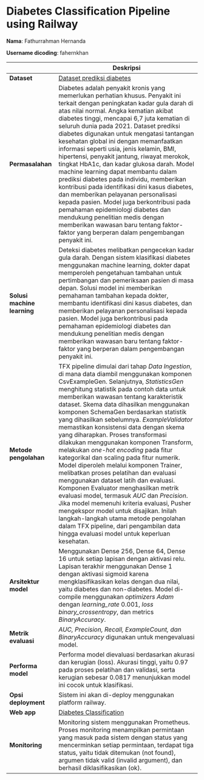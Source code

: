 # Diabetes Classification Pipeline using Railway
**Nama**: Fathurrahman Hernanda

**Username dicoding**: fahernkhan

| | Deskripsi |
| ----------- | ----------- |
| **Dataset** | [Dataset prediksi diabetes](https://www.kaggle.com/datasets/iammustafatz/diabetes-prediction-dataset?select=diabetes_prediction_dataset.csv) |
| **Permasalahan** | Diabetes adalah penyakit kronis yang memerlukan perhatian khusus. Penyakit ini terkait dengan peningkatan kadar gula darah di atas nilai normal. Angka kematian akibat diabetes tinggi, mencapai 6,7 juta kematian di seluruh dunia pada 2021. Dataset prediksi diabetes digunakan untuk mengatasi tantangan kesehatan global ini dengan memanfaatkan informasi seperti usia, jenis kelamin, BMI, hipertensi, penyakit jantung, riwayat merokok, tingkat HbA1c, dan kadar glukosa darah. Model machine learning dapat membantu dalam prediksi diabetes pada individu, memberikan kontribusi pada identifikasi dini kasus diabetes, dan memberikan pelayanan personalisasi kepada pasien. Model juga berkontribusi pada pemahaman epidemiologi diabetes dan mendukung penelitian medis dengan memberikan wawasan baru tentang faktor-faktor yang berperan dalam pengembangan penyakit ini. |
| **Solusi machine learning** | Deteksi diabetes melibatkan pengecekan kadar gula darah. Dengan sistem klasifikasi diabetes menggunakan machine learning, dokter dapat memperoleh pengetahuan tambahan untuk pertimbangan dan pemeriksaan pasien di masa depan. Solusi model ini memberikan pemahaman tambahan kepada dokter, membantu identifikasi dini kasus diabetes, dan memberikan pelayanan personalisasi kepada pasien. Model juga berkontribusi pada pemahaman epidemiologi diabetes dan mendukung penelitian medis dengan memberikan wawasan baru tentang faktor-faktor yang berperan dalam pengembangan penyakit ini. |
| **Metode pengolahan** | TFX pipeline dimulai dari tahap *Data Ingestion*, di mana data diambil menggunakan komponen CsvExampleGen. Selanjutnya, *StatisticsGen* menghitung statistik pada contoh data untuk memberikan wawasan tentang karakteristik dataset. Skema data dihasilkan menggunakan komponen SchemaGen berdasarkan statistik yang dihasilkan sebelumnya. *ExampleValidator* memastikan konsistensi data dengan skema yang diharapkan. Proses transformasi dilakukan menggunakan komponen Transform, melakukan *one-hot encoding* pada fitur kategorikal dan scaling pada fitur numerik. Model diperoleh melalui komponen Trainer, melibatkan proses pelatihan dan evaluasi menggunakan dataset latih dan evaluasi. Komponen Evaluator menghasilkan metrik evaluasi model, termasuk *AUC* dan *Precision*. Jika model memenuhi kriteria evaluasi, Pusher mengekspor model untuk disajikan. Inilah langkah-langkah utama metode pengolahan dalam TFX pipeline, dari pengambilan data hingga evaluasi model untuk keperluan kesehatan. |
| **Arsitektur model** | Menggunakan Dense 256, Dense 64, Dense 16 untuk setiap lapisan dengan aktivasi relu. Lapisan terakhir menggunakan Dense 1 dengan aktivasi sigmoid karena mengklasifikasikan kelas dengan dua nilai, yaitu diabetes dan non-diabetes. Model di-compile menggunakan *optimizers Adam* dengan *learning_rate* 0.001, *loss binary_crossentropy*, dan metrics *BinaryAccuracy*. |
| **Metrik evaluasi** | *AUC, Precision, Recall, ExampleCount, dan BinaryAccuracy* digunakan untuk mengevaluasi model. |
| **Performa model** | Performa model dievaluasi berdasarkan akurasi dan kerugian (loss). Akurasi tinggi, yaitu 0.97 pada proses pelatihan dan validasi, serta kerugian sebesar 0.0817 menunjukkan model ini cocok untuk klasifikasi. |
| **Opsi deployment** | Sistem ini akan di-deploy menggunakan platform railway. |
| **Web app** | [Diabetes Classification](https://diabetes-classification-production-7489.up.railway.app/v1/models/diabetes-model/metadata) |
| **Monitoring** | Monitoring sistem menggunakan Prometheus. Proses monitoring menampilkan permintaan yang masuk pada sistem dengan status yang mencerminkan setiap permintaan, terdapat tiga status, yaitu tidak ditemukan (not found), argumen tidak valid (invalid argument), dan berhasil diklasifikasikan (ok). |
